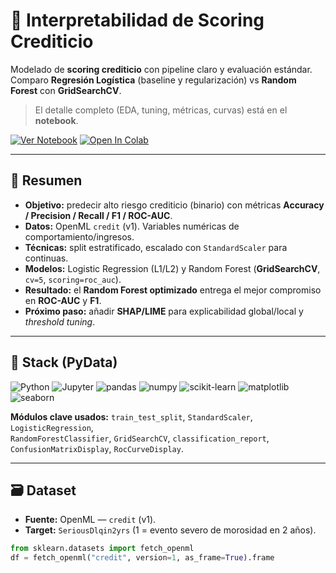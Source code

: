 # 🧠 Interpretabilidad de Scoring Crediticio

Modelado de **scoring crediticio** con pipeline claro y evaluación estándar.  
Comparo **Regresión Logística** (baseline y regularización) vs **Random Forest** con **GridSearchCV**.  
> El detalle completo (EDA, tuning, métricas, curvas) está en el **notebook**.

[![Ver Notebook](https://img.shields.io/badge/Ver%20Notebook-000000?logo=jupyter&logoColor=white)](./Interpretabilidad_de_Scoring_Crediticio.ipynb)
[![Open In Colab](https://colab.research.google.com/assets/colab-badge.svg)](https://colab.research.google.com/github/Koke-Oliva/Interpretabilidad-de-Scoring-Crediticio/blob/main/Interpretabilidad_de_Scoring_Crediticio.ipynb)

---

## 🧾 Resumen 
- **Objetivo:** predecir alto riesgo crediticio (binario) con métricas **Accuracy / Precision / Recall / F1 / ROC-AUC**.
- **Datos:** OpenML `credit` (v1). Variables numéricas de comportamiento/ingresos.  
- **Técnicas:** split estratificado, escalado con `StandardScaler` para continuas.  
- **Modelos:** Logistic Regression (L1/L2) y Random Forest (**GridSearchCV**, `cv=5`, `scoring=roc_auc`).  
- **Resultado:** el **Random Forest optimizado** entrega el mejor compromiso en **ROC-AUC** y **F1**.  
- **Próximo paso:** añadir **SHAP/LIME** para explicabilidad global/local y *threshold tuning*.

---

## 🧰 Stack (PyData)
![Python](https://img.shields.io/badge/Python-3776AB?logo=python&logoColor=white)
![Jupyter](https://img.shields.io/badge/Jupyter-F37626?logo=jupyter&logoColor=white)
![pandas](https://img.shields.io/badge/Pandas-150458?logo=pandas&logoColor=white)
![numpy](https://img.shields.io/badge/NumPy-013243?logo=numpy&logoColor=white)
![scikit-learn](https://img.shields.io/badge/Scikit--learn-F7931E?logo=scikitlearn&logoColor=white)
![matplotlib](https://img.shields.io/badge/Matplotlib-11557c?logo=plotly&logoColor=white)
![seaborn](https://img.shields.io/badge/Seaborn-9A9A9A?logoColor=white)

**Módulos clave usados:** `train_test_split`, `StandardScaler`, `LogisticRegression`,  
`RandomForestClassifier`, `GridSearchCV`, `classification_report`, `ConfusionMatrixDisplay`, `RocCurveDisplay`.

---

## 🗃️ Dataset
- **Fuente:** OpenML — `credit` (v1).  
- **Target:** `SeriousDlqin2yrs` (1 = evento severo de morosidad en 2 años).

```python
from sklearn.datasets import fetch_openml
df = fetch_openml("credit", version=1, as_frame=True).frame
